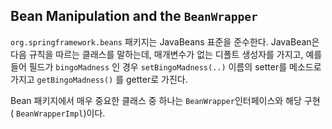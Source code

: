 ## Bean Manipulation and the `BeanWrapper`

`org.springframework.beans` 패키지는 JavaBeans 표준을 준수한다. JavaBean은 다음 규칙을 따르는 클래스를 말하는데, 매개변수가 없는 디폴트 생성자를 가지고, 예를 들어 필드가 `bingoMadness` 인 경우 `setBingoMadness(..)` 이름의 setter를 메소드로 가지고 `getBingoMadness()` 를 getter로 가진다.

Bean 패키지에서 매우 중요한 클래스 중 하나는 `BeanWrapper`인터페이스와 해당 구현 ( `BeanWrapperImpl`)이다.